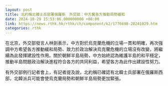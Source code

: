 ```yaml
---
layout: post
title: 北約稱北韓士兵部署俄羅斯　外交部：中方冀各方推動局勢緩和
date: 2024-10-29 15:53:06.000000000 +08:00
link: https://news.rthk.hk/rthk/ch/component/k2/1776698-20241029.htm
categories: rthk
---
```


在北京，外交部發言人林劍表示，中方對於烏克蘭危機的立場一貫和明確，再次強調中方希望各方推動緩和局勢、致力於政治解決烏克蘭危機的立場沒有改變，將繼續為此發揮建設性作用。關於朝鮮半島局勢，中方始終認為維護半島的和平穩定，推動半島問題政治解決進程符合各方的共同利益，希望各方為此作出建設性努力。

有外交部例行記者會上，有記者提及說，北約稱已確認有北韓士兵部署在俄羅斯西部，北韓派兵可能會使烏克蘭局勢和朝鮮半島局勢更加緊張。

